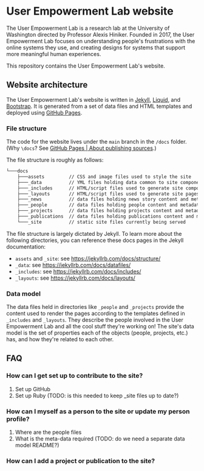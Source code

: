 # User Empowerment Lab website

The User Empowerment Lab is a research lab at the University of Washington directed by Professor Alexis Hiniker.  Founded in 2017, the User Empowerment Lab focuses on understanding people's frustrations with the online systems they use, and creating designs for systems that support more meaningful human experiences.

This repository contains the User Empowerment Lab's website.

## Website architecture

The User Empowerment Lab's website is written in [Jekyll](https://jekyllrb.com/), [Liquid](https://shopify.github.io/liquid/), and [Bootstrap](https://getbootstrap.com/docs/5.3/getting-started/introduction/).  It is generated from a set of data files and HTML templates and deployed using [GitHub Pages](https://docs.github.com/en/pages).

### File structure

The code for the website lives under the `main` branch in the `/docs` folder.  (Why `\docs`?  See [GitHub Pages | About publishing sources](https://docs.github.com/en/pages/getting-started-with-github-pages/configuring-a-publishing-source-for-your-github-pages-site#about-publishing-sources).)

The file structure is roughly as follows:
```txt
└───docs 
    ├───assets         // CSS and image files used to style the site
    ├───_data          // YML files holding data common to site components
    ├───_includes      // HTML/script files used to generate site components
    ├───_layouts       // HTML/script files used to generate site pages 
    ├───_news          // data files holding news story content and metadata
    ├───_people        // data files holding people content and metadata
    ├───_projects      // data files holding projects content and metadata
    ├───_publications  // data files holding publications content and metadata
    └───_site          // static site files currently being served
```

The file structure is largely dictated by Jekyll.  To learn more about the following directories, you can reference these docs pages in the Jekyll documentation:
- `assets` and `_site`: see https://jekyllrb.com/docs/structure/
- `_data`: see https://jekyllrb.com/docs/datafiles/
- `_includes`: see https://jekyllrb.com/docs/includes/
- `_layouts`: see https://jekyllrb.com/docs/layouts/

### Data model

The data files held in directories like `_people` and `_projects` provide the content used to render the pages according to the templates defined in `_includes` and `_layouts`.  They describe the people involved in the User Empowerment Lab and all the cool stuff they're working on!  The site's data model is the set of properties each of the objects (people, projects, etc.) has, and how they're related to each other.  

## FAQ

### How can I get set up to contribute to the site?

1. Set up GitHub
2. Set up Ruby (TODO: is this needed to keep _site files up to date?)

### How can I myself as a person to the site or update my person profile?

1. Where are the people files
2. What is the meta-data required (TODO: do we need a separate data model README?)

### How can I add a project or publication to the site?